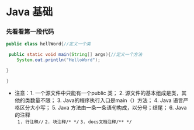 # Java 基础
### 先看看第一段代码
``` java
public class hellWord{//定义一个类

 public static void main(String[] args){//定义一个方法
    System.out.println("HelloWord");

}

}
```
- 注意：1. 一个源文件中只能有一个public 类；
       2. 源文件的基本组成是类，其他的类数量不限；
       3. Java的程序执行入口是main（）方法；
       4. Java 语言严格区分大小写；
       5. Java 方法由一条一条语句构成，以分号；结尾；
       6. Java的注释     
    ` 1. 行注释//`
     `2. 块注释/* */`
     `3. docs文档注释/** */`
   


